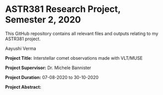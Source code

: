 # ASTR381 Research Project, Semester 2, 2020
This GitHub repository contains all relevant files and outputs relating to my ASTR381 project.

Aayushi Verma

**Project Title:** Interstellar comet observations made with VLT/MUSE 

**Project Supervisor:** Dr. Michele Bannister 

**Project Duration:** 07-08-2020 to 30-10-2020

**Project Abstract:**
